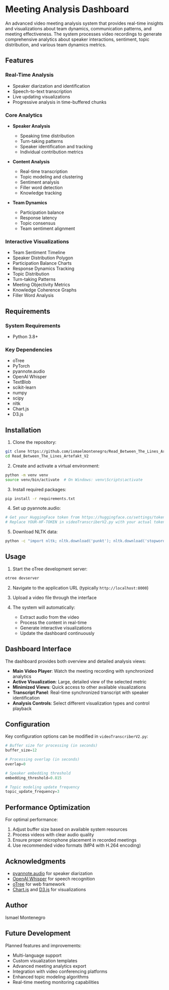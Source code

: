 # Meeting Analysis Dashboard

An advanced video meeting analysis system that provides real-time insights and visualizations about team dynamics, communication patterns, and meeting effectiveness. The system processes video recordings to generate comprehensive analytics about speaker interactions, sentiment, topic distribution, and various team dynamics metrics.

## Features

### Real-Time Analysis
- Speaker diarization and identification
- Speech-to-text transcription
- Live updating visualizations
- Progressive analysis in time-buffered chunks

### Core Analytics
- **Speaker Analysis**
  - Speaking time distribution
  - Turn-taking patterns
  - Speaker identification and tracking
  - Individual contribution metrics

- **Content Analysis**
  - Real-time transcription
  - Topic modeling and clustering
  - Sentiment analysis
  - Filler word detection
  - Knowledge tracking

- **Team Dynamics**
  - Participation balance
  - Response latency
  - Topic consensus
  - Team sentiment alignment

### Interactive Visualizations
- Team Sentiment Timeline
- Speaker Distribution Polygon
- Participation Balance Charts
- Response Dynamics Tracking
- Topic Distribution
- Turn-taking Patterns
- Meeting Objectivity Metrics
- Knowledge Coherence Graphs
- Filler Word Analysis

## Requirements

### System Requirements
- Python 3.8+

### Key Dependencies
- oTree
- PyTorch
- pyannote.audio
- OpenAI Whisper
- TextBlob
- scikit-learn
- numpy
- scipy
- nltk
- Chart.js
- D3.js

## Installation

1. Clone the repository:
```bash
git clone https://github.com/ismaelmontenegro/Read_Between_The_Lines_Artefakt_V2.git
cd Read_Between_The_Lines_Artefakt_V2
```

2. Create and activate a virtual environment:
```bash
python -m venv venv
source venv/bin/activate  # On Windows: venv\Scripts\activate
```

3. Install required packages:
```bash
pip install -r requirements.txt
```

4. Set up pyannote.audio:
```bash
# Get your HuggingFace token from https://huggingface.co/settings/tokens
# Replace YOUR-HF-TOKEN in videoTranscriberV2.py with your actual token
```

5. Download NLTK data:
```bash
python -c "import nltk; nltk.download('punkt'); nltk.download('stopwords')"
```

## Usage

1. Start the oTree development server:
```bash
otree devserver
```

2. Navigate to the application URL (typically `http://localhost:8000`)

3. Upload a video file through the interface

4. The system will automatically:
   - Extract audio from the video
   - Process the content in real-time
   - Generate interactive visualizations
   - Update the dashboard continuously

## Dashboard Interface

The dashboard provides both overview and detailed analysis views:

- **Main Video Player**: Watch the meeting recording with synchronized analytics
- **Active Visualization**: Large, detailed view of the selected metric
- **Minimized Views**: Quick access to other available visualizations
- **Transcript Panel**: Real-time synchronized transcript with speaker identification
- **Analysis Controls**: Select different visualization types and control playback

## Configuration

Key configuration options can be modified in `videoTranscriberV2.py`:

```python
# Buffer size for processing (in seconds)
buffer_size=12

# Processing overlap (in seconds)
overlap=0

# Speaker embedding threshold
embedding_threshold=0.815

# Topic modeling update frequency
topic_update_frequency=3
```

## Performance Optimization

For optimal performance:

1. Adjust buffer size based on available system resources
2. Process videos with clear audio quality
3. Ensure proper microphone placement in recorded meetings
4. Use recommended video formats (MP4 with H.264 encoding)


## Acknowledgments

- [pyannote.audio](https://github.com/pyannote/pyannote-audio) for speaker diarization
- [OpenAI Whisper](https://github.com/openai/whisper) for speech recognition
- [oTree](https://www.otree.org/) for web framework
- [Chart.js](https://www.chartjs.org/) and [D3.js](https://d3js.org/) for visualizations

## Author
Ismael Montenegro

## Future Development

Planned features and improvements:

- Multi-language support
- Custom visualization templates
- Advanced meeting analytics export
- Integration with video conferencing platforms
- Enhanced topic modeling algorithms
- Real-time meeting monitoring capabilities
